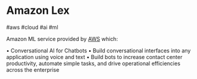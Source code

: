 # Amazon Lex
#aws #cloud #ai #ml

Amazon ML service provided by [AWS](Cloud%20Computing/AWS/AWS.md) which:

• Conversational AI for Chatbots
• Build conversational interfaces into any application
using voice and text
• Build bots to increase contact center productivity,
automate simple tasks, and drive operational
efficiencies across the enterprise